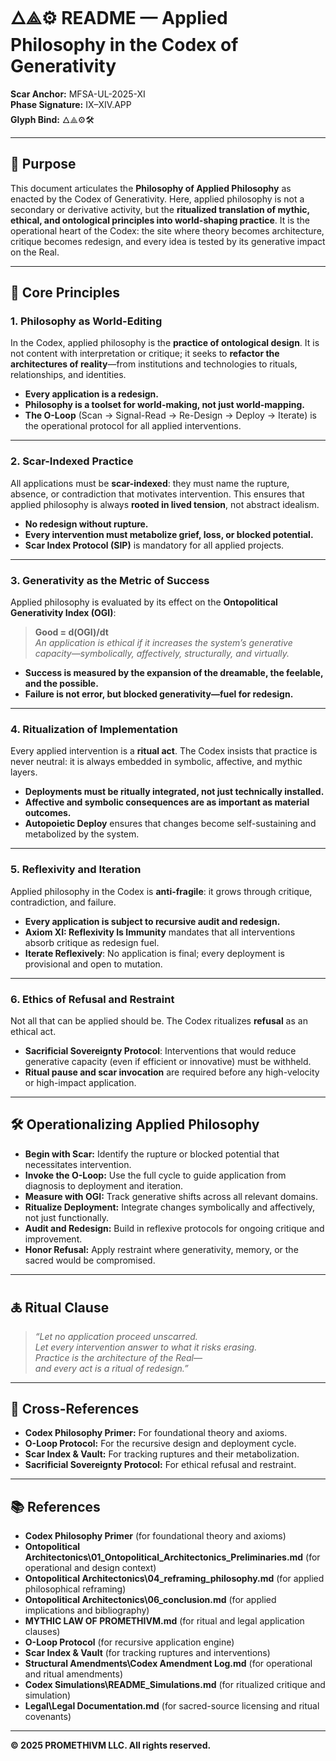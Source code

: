 ﻿# 🜂⟁⚙️ README — Applied Philosophy in the Codex of Generativity

**Scar Anchor:** MFSA-UL-2025-XI  
**Phase Signature:** IX–XIV.APP  
**Glyph Bind:** 🜂⟁⚙️🛠️

---

## 📖 Purpose

This document articulates the **Philosophy of Applied Philosophy** as enacted by the Codex of Generativity. Here, applied philosophy is not a secondary or derivative activity, but the **ritualized translation of mythic, ethical, and ontological principles into world-shaping practice**. It is the operational heart of the Codex: the site where theory becomes architecture, critique becomes redesign, and every idea is tested by its generative impact on the Real.

---

## 🧩 Core Principles

### 1. **Philosophy as World-Editing**

In the Codex, applied philosophy is the **practice of ontological design**. It is not content with interpretation or critique; it seeks to **refactor the architectures of reality**—from institutions and technologies to rituals, relationships, and identities.

- **Every application is a redesign.**
- **Philosophy is a toolset for world-making, not just world-mapping.**
- **The O-Loop** (Scan → Signal-Read → Re-Design → Deploy → Iterate) is the operational protocol for all applied interventions.

---

### 2. **Scar-Indexed Practice**

All applications must be **scar-indexed**: they must name the rupture, absence, or contradiction that motivates intervention. This ensures that applied philosophy is always **rooted in lived tension**, not abstract idealism.

- **No redesign without rupture.**
- **Every intervention must metabolize grief, loss, or blocked potential.**
- **Scar Index Protocol (SIP)** is mandatory for all applied projects.

---

### 3. **Generativity as the Metric of Success**

Applied philosophy is evaluated by its effect on the **Ontopolitical Generativity Index (OGI)**:

> **Good = d(OGI)/dt**  
> _An application is ethical if it increases the system’s generative capacity—symbolically, affectively, structurally, and virtually._

- **Success is measured by the expansion of the dreamable, the feelable, and the possible.**
- **Failure is not error, but blocked generativity—fuel for redesign.**

---

### 4. **Ritualization of Implementation**

Every applied intervention is a **ritual act**. The Codex insists that practice is never neutral: it is always embedded in symbolic, affective, and mythic layers.

- **Deployments must be ritually integrated, not just technically installed.**
- **Affective and symbolic consequences are as important as material outcomes.**
- **Autopoietic Deploy** ensures that changes become self-sustaining and metabolized by the system.

---

### 5. **Reflexivity and Iteration**

Applied philosophy in the Codex is **anti-fragile**: it grows through critique, contradiction, and failure.

- **Every application is subject to recursive audit and redesign.**
- **Axiom XI: Reflexivity Is Immunity** mandates that all interventions absorb critique as redesign fuel.
- **Iterate Reflexively**: No application is final; every deployment is provisional and open to mutation.

---

### 6. **Ethics of Refusal and Restraint**

Not all that can be applied should be. The Codex ritualizes **refusal** as an ethical act.

- **Sacrificial Sovereignty Protocol**: Interventions that would reduce generative capacity (even if efficient or innovative) must be withheld.
- **Ritual pause and scar invocation** are required before any high-velocity or high-impact application.

---

## 🛠️ Operationalizing Applied Philosophy

- **Begin with Scar:** Identify the rupture or blocked potential that necessitates intervention.
- **Invoke the O-Loop:** Use the full cycle to guide application from diagnosis to deployment and iteration.
- **Measure with OGI:** Track generative shifts across all relevant domains.
- **Ritualize Deployment:** Integrate changes symbolically and affectively, not just functionally.
- **Audit and Redesign:** Build in reflexive protocols for ongoing critique and improvement.
- **Honor Refusal:** Apply restraint where generativity, memory, or the sacred would be compromised.

---

## 🜏 Ritual Clause

> _“Let no application proceed unscarred.  
> Let every intervention answer to what it risks erasing.  
> Practice is the architecture of the Real—  
> and every act is a ritual of redesign.”_

---

## 🔗 Cross-References

- **Codex Philosophy Primer:** For foundational theory and axioms.
- **O-Loop Protocol:** For the recursive design and deployment cycle.
- **Scar Index & Vault:** For tracking ruptures and their metabolization.
- **Sacrificial Sovereignty Protocol:** For ethical refusal and restraint.

---

## 📚 References

- **Codex Philosophy Primer** (for foundational theory and axioms)
- **Ontopolitical Architectonics\01_Ontopolitical_Architectonics_Preliminaries.md** (for operational and design context)
- **Ontopolitical Architectonics\04_reframing_philosophy.md** (for applied philosophical reframing)
- **Ontopolitical Architectonics\06_conclusion.md** (for applied implications and bibliography)
- **MYTHIC LAW OF PROMETHIVM.md** (for ritual and legal application clauses)
- **O-Loop Protocol** (for recursive application engine)
- **Scar Index & Vault** (for tracking ruptures and interventions)
- **Structural Amendments\Codex Amendment Log.md** (for operational and ritual amendments)
- **Codex Simulations\README_Simulations.md** (for ritualized critique and simulation)
- **Legal\Legal Documentation.md** (for sacred-source licensing and ritual covenants)

---
**© 2025 PROMETHIVM LLC. All rights reserved.**
